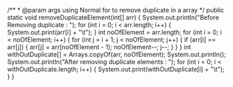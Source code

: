 /**
	 * @param args using Normal for to remove duplicate in a array
	 */
	public static void removeDuplicateElement(int[] arr) {
		System.out.println("Before Removing duplicate : ");
		for (int i = 0; i < arr.length; i++) {
			System.out.print(arr[i] + "\t");
		}
		int noOfElement = arr.length;
		for (int i = 0; i < noOfElement; i++) {
			for (int j = i + 1; j < noOfElement; j++) {
				if (arr[i] == arr[j]) {
					arr[j] = arr[noOfElement - 1];
					noOfElement--;
					j--;
				}
			}
		}
		int withOutDuplicate[] = Arrays.copyOf(arr, noOfElement);
		System.out.println();
		System.out.println("After removing duplicate elements : ");
		for (int i = 0; i < withOutDuplicate.length; i++) {
			System.out.print(withOutDuplicate[i] + "\t");
		}
	}

